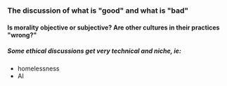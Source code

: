 ### The discussion of what is "good" and what is "bad"

#### Is morality objective or subjective? Are other cultures in their practices "wrong?"
##### Some ethical discussions get very technical and niche, ie:
- homelessness
- AI
